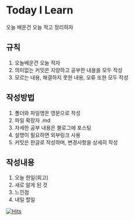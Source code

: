 # Today I Learn

오늘 배운건 오늘 적고 정리하자

## 규칙

1. 오늘배운건 오늘 적자
2. 의미없는 커밋은 지양하고 공부한 내용을 모두 작성
3. 모르는 내용, 해결하지 못한 내용, 오류 또한 모두 작성

## 작성방법

1. 폴더와 파일명은 영문으로 작성
2. 파일 확장자 .md
3. 자세한 공부 내용은 블로그에 포스팅
4. 설명이 필요하면 외부링크 사용
5. 커밋은 한글로 작성하며, 변경사항을 상세히 작성

## 작성내용

1. 오늘 한일(회고)
2. 새로 알게 된 것
3. 느낀점
4. 내일 할일

[![Hits](https://hits.seeyoufarm.com/api/count/incr/badge.svg?url=https%3A%2F%2Fgithub.com%2Fchae-ni%2FTIL&count_bg=%2379C83D&title_bg=%23555555&icon=&icon_color=%23E7E7E7&title=hits&edge_flat=false)](https://hits.seeyoufarm.com)
